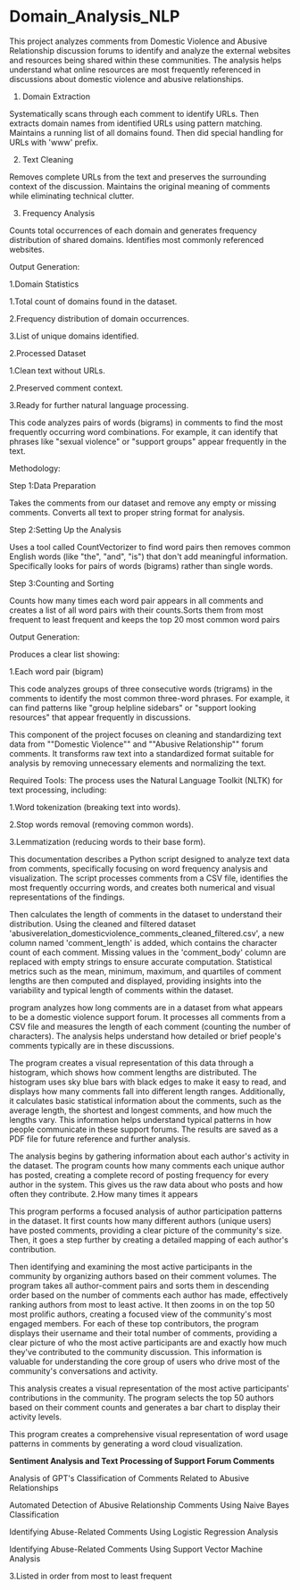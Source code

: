 # Domain_Analysis_NLP
This project analyzes comments from Domestic Violence and Abusive Relationship discussion forums to identify and analyze the external websites and resources being shared within these communities. The analysis helps understand what online resources are most frequently referenced in discussions about domestic violence and abusive relationships.


1. Domain Extraction

Systematically scans through each comment to identify URLs. Then extracts domain names from identified URLs using pattern matching. Maintains a running list of all domains found. Then did special handling for URLs with 'www' prefix.

2. Text Cleaning

Removes complete URLs from the text and preserves the surrounding context of the discussion. Maintains the original meaning of comments while eliminating technical clutter.

3. Frequency Analysis

Counts total occurrences of each domain and generates frequency distribution of shared domains. Identifies most commonly referenced websites.

Output Generation:

1.Domain Statistics

1.Total count of domains found in the dataset.

2.Frequency distribution of domain occurrences.

3.List of unique domains identified.

2.Processed Dataset

1.Clean text without URLs.

2.Preserved comment context.

3.Ready for further natural language processing.


This code analyzes pairs of words (bigrams) in comments to find the most frequently occurring word combinations. For example, it can identify that phrases like "sexual violence" or "support groups" appear frequently in the text.

Methodology:

Step 1:Data Preparation

Takes the comments from our dataset and remove any empty or missing comments. Converts all text to proper string format for analysis.

Step 2:Setting Up the Analysis

Uses a tool called CountVectorizer to find word pairs then removes common English words (like "the", "and", "is") that don't add meaningful information. Specifically looks for pairs of words (bigrams) rather than single words.

Step 3:Counting and Sorting

Counts how many times each word pair appears in all comments and creates a list of all word pairs with their counts.Sorts them from most frequent to least frequent and keeps the top 20 most common word pairs

Output Generation:

Produces a clear list showing:

1.Each word pair (bigram)

This code analyzes groups of three consecutive words (trigrams) in the comments to identify the most common three-word phrases. For example, it can find patterns like "group helpline sidebars" or "support looking resources" that appear frequently in discussions.

This component of the project focuses on cleaning and standardizing text data from ""Domestic Violence"" and ""Abusive Relationship"" forum comments. It transforms raw text into a standardized format suitable for analysis by removing unnecessary elements and normalizing the text.

Required Tools: The process uses the Natural Language Toolkit (NLTK) for text processing, including:

1.Word tokenization (breaking text into words).

2.Stop words removal (removing common words).

3.Lemmatization (reducing words to their base form).

This documentation describes a Python script designed to analyze text data from comments, specifically focusing on word frequency analysis and visualization. The script processes comments from a CSV file, identifies the most frequently occurring words, and creates both numerical and visual representations of the findings.

Then  calculates the length of comments in the dataset to understand their distribution. Using the cleaned and filtered dataset 'abusiverelation_domesticviolence_comments_cleaned_filtered.csv', a new column named 'comment_length' is added, which contains the character count of each comment. Missing values in the 'comment_body' column are replaced with empty strings to ensure accurate computation. Statistical metrics such as the mean, minimum, maximum, and quartiles of comment lengths are then computed and displayed, providing insights into the variability and typical length of comments within the dataset.

 program analyzes how long comments are in a dataset from what appears to be a domestic violence support forum. It processes all comments from a CSV file and measures the length of each comment (counting the number of characters). The analysis helps understand how detailed or brief people's comments typically are in these discussions.

The program creates a visual representation of this data through a histogram, which shows how comment lengths are distributed. The histogram uses sky blue bars with black edges to make it easy to read, and displays how many comments fall into different length ranges. Additionally, it calculates basic statistical information about the comments, such as the average length, the shortest and longest comments, and how much the lengths vary. This information helps understand typical patterns in how people communicate in these support forums. The results are saved as a PDF file for future reference and further analysis.

The analysis begins by gathering information about each author's activity in the dataset. The program counts how many comments each unique author has posted, creating a complete record of posting frequency for every author in the system. This gives us the raw data about who posts and how often they contribute.
2.How many times it appears

This program performs a focused analysis of author participation patterns in the dataset. It first counts how many different authors (unique users) have posted comments, providing a clear picture of the community's size. Then, it goes a step further by creating a detailed mapping of each author's contribution.

Then identifying and examining the most active participants in the community by organizing authors based on their comment volumes. The program takes all author-comment pairs and sorts them in descending order based on the number of comments each author has made, effectively ranking authors from most to least active. It then zooms in on the top 50 most prolific authors, creating a focused view of the community's most engaged members. For each of these top contributors, the program displays their username and their total number of comments, providing a clear picture of who the most active participants are and exactly how much they've contributed to the community discussion. This information is valuable for understanding the core group of users who drive most of the community's conversations and activity.

This analysis creates a visual representation of the most active participants' contributions in the community. The program selects the top 50 authors based on their comment counts and generates a bar chart to display their activity levels. 

This program creates a comprehensive visual representation of word usage patterns in comments by generating a word cloud visualization.

**Sentiment Analysis and Text Processing of Support Forum Comments**

Analysis of GPT's Classification of Comments Related to Abusive Relationships

Automated Detection of Abusive Relationship Comments Using Naive Bayes Classification

Identifying Abuse-Related Comments Using Logistic Regression Analysis

Identifying Abuse-Related Comments Using Support Vector Machine Analysis



3.Listed in order from most to least frequent
